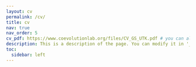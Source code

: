 ```yaml
---
layout: cv
permalink: /cv/
title: cv
nav: true
nav_order: 5
cv_pdf: https://www.coevolutionlab.org/files/CV_GS_UTK.pdf # you can also use external links here
description: This is a description of the page. You can modify it in '_pages/cv.md'. You can also change or remove the top pdf download button.
toc:
  sidebar: left
---
```

